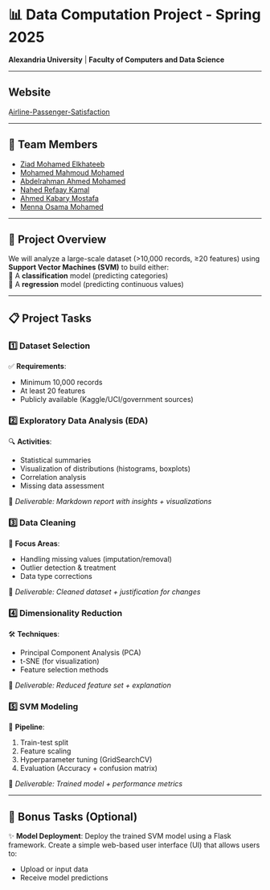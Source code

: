 # 📊 Data Computation Project - Spring 2025  
**Alexandria University** | **Faculty of Computers and Data Science**  

---



## Website
[ِAirline-Passenger-Satisfaction](https://68152d01f55efb29326e2f29--voluble-tiramisu-612e2c.netlify.app)  

---

## 👥 Team Members  

- [Ziad Mohamed Elkhateeb](https://github.com/ZizoElkhateeb)  
- [Mohamed Mahmoud Mohamed](https://github.com/MuhammedMahmoud0)   
- [Abdelrahman Ahmed Mohamed](https://github.com/VALKAN00)
- [Nahed Refaay Kamal](https://github.com/nahedrefaei)
- [Ahmed Kabary Mostafa](https://github.com/KaboOA)
- [Menna Osama Mohamed](https://github.com/mennaossama)  

---

## 🎯 Project Overview  
We will analyze a large-scale dataset (>10,000 records, ≥20 features) using **Support Vector Machines (SVM)** to build either:  
🔹 A **classification** model (predicting categories)  
🔹 A **regression** model (predicting continuous values)  

---

## 📋 Project Tasks  

### 1️⃣ Dataset Selection  
✅ **Requirements**:  
- Minimum 10,000 records  
- At least 20 features  
- Publicly available (Kaggle/UCI/government sources)  

### 2️⃣ Exploratory Data Analysis (EDA)  
🔍 **Activities**:  
- Statistical summaries  
- Visualization of distributions (histograms, boxplots)  
- Correlation analysis  
- Missing data assessment  

📌 *Deliverable: Markdown report with insights + visualizations*

### 3️⃣ Data Cleaning  
🧹 **Focus Areas**:  
- Handling missing values (imputation/removal)  
- Outlier detection & treatment  
- Data type corrections  

📌 *Deliverable: Cleaned dataset + justification for changes*

### 4️⃣ Dimensionality Reduction  
🛠️ **Techniques**:  
- Principal Component Analysis (PCA)  
- t-SNE (for visualization)  
- Feature selection methods  

📌 *Deliverable: Reduced feature set + explanation*

### 5️⃣ SVM Modeling  
🤖 **Pipeline**:  
1. Train-test split   
2. Feature scaling  
3. Hyperparameter tuning (GridSearchCV)  
4. Evaluation (Accuracy + confusion matrix)  

📌 *Deliverable: Trained model + performance metrics*

---

## 🚀 Bonus Tasks (Optional)  
✨ **Model Deployment**: 
Deploy the trained SVM model using a Flask framework.
Create a simple web-based user interface (UI) that allows users to:
- Upload or input data
- Receive model predictions
